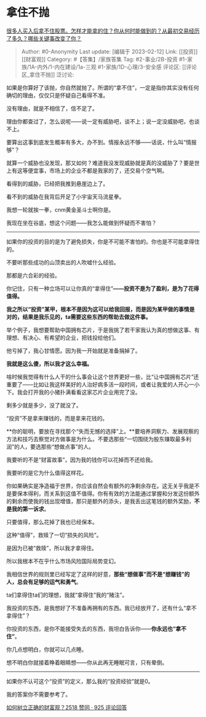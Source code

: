 # 拿住不抛
[很多人买入后拿不住股票。怎样才能拿的住？你从何时能做到的？从最初交易经历了多久？哪些关键事改变了你？](https://www.zhihu.com/question/403374098/answer/1303918010)

> Author: #0-Anonymity
> Last update: [编辑于 2023-02-12]
> Link: [[投资]] [[财富观]]
> Category: #【答集】/家族答集
> Tag: #2-事业/2B-投资 #1-家族/1A-内外/1-内在建设/1a-三观 #1-家族/1D-心理/3-安全感
> 评论区: [[评论区_拿住不抛]]
> 泛讨论:

如果是你算好了该抛，你自然就抛了。所谓的“拿不住”，一定是指你其实没有任何确切的理由，仅仅只是怀疑自己看得不准。

没有理由，就是不相信了，信不足了。

理由你都查过了，怎么说呢——说一定有威胁吧，谈不上；说一定没威胁吧，也谈不上。

要算出这事到底发生概率有多大，办不到。情报永远不够——话说，什么叫“情报够”？

就算一个威胁也没发现，那又如何？难道我没发现威胁就是真的没威胁了？要是世上有这等便宜事，市场上的企业不都是我家的了，还交易个空气啊。

看得到的威胁，已经把我推到悬崖边上了。

看不到的威胁在我背后开足了小宇宙天马流星拳。

我想一轮就挨一拳，cnm黄金圣斗士啊你是。

我现在坐在谷底，想这个问题——我怎么能做到怀疑而不害怕？

---

如果你的投资的目的是为了避免损失，你是不可能不害怕的。你也是不可能拿得住的。

不要听那些成功的山顶卖出的人吹嘘什么经验。

那都是六合彩的经验。

你记住，只有一种立场可以让你真的“拿得住”**——投资不是为了盈利，是为了花得值得。**

**我之所以“投资”某甲，根本不是因为这可以给我回报，而是因为某甲做的事情是对的，结果是我乐见的，ta需要这些东西的帮助去做这件事。**

举个例子，我想要帮助中国拥有芯片，于是我挑了若干家我认为真的想做这事、有理想、有决心、有希望的企业，把钱投给他们。

他亏掉了，我心甘情愿。因为我一开始就是准备捐掉了。

**我就是这么傻，所以我才这么幸福。**

啥时候我觉得有什么人干的什么事会让这个世界更好一些，比“让中国拥有芯片”还重要了——比如让我这样美好的人治好病多活一段时间，或者让我爱的人开心一小下。我会打开我的小猪扑满看看这家芯片企业用完了没。

剩多少就是多少，没了就没了。

“投资”不是拿来赚钱的，而是拿来花钱的。

**你的聪明，要放在寻找那个“失而无憾的选择”上。**要培养洞察力、发展观察的方法和技巧去察觉对方做事是为什么。不要选那些“一切围绕为股东赚取最多利润”的人，要选那些“想做点事”的人。

我要听的不是“财富故事”，因为我的钱你可以花掉而不还给我。

我要听的是它为什么值得这样花。

你如果确实是净造福于世界，你应该自然会有额外的净剩余存在。这无关乎我是不是要保本得利，而关系到这值不值得。你有有效的方法能通过掌握和分发这份额外的剩余而使我的钱出现增值，那只是额外的添头，是我丢出这笔钱的额外奖励，**不是我的第一诉求**。

只要值得，那么花掉了我也已经保本。

这种“值得”，救赎了一切“损失的风险”。

是因为已被“救赎”，所以我才拿得住。

所以我根本不在乎什么市场风险国际局势变幻。

我相信世界的规则里已经写定了这样的好意，**那些“想做事”而不是“想赚钱”的人，总会有足够的运气和勇气**。

ta们拿得住ta们的理想，我就“拿得住”我的“赌注”。

我投资的东西，是我想好了不准备再拥有的东西。我已经放开了，还有什么“拿不拿得住”？

你投资的东西，是你不能接受失去的东西，我坦白告诉你——**你永远也“拿不住”**。

你几点想明白，你就可以几点睡。

想不明白你就接着睁着眼睛想——你从此再无睡眠可言，只有晕倒。

---

如果你不认可这个“投资”的定义，那么我的“投资经验”就是0。

我的答案你不需要参考了。

[如何树立正确的财富观？2518 赞同 · 925 评论回答](https://www.zhihu.com/question/314627020/answer/1193533378)
